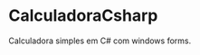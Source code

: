 # CalculadoraCsharp
Calculadora simples em C# com windows forms.

<h1 align = "center">
    <img src="" >
</h1>
